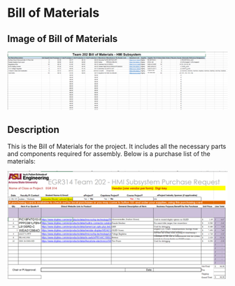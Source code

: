 # Bill of Materials

## Image of Bill of Materials
![Bill of Materials](2025-02-28.png)

## Description
This is the Bill of Materials for the project. It includes all the necessary parts and components required for assembly. Below is a purchase list of the materials:

![Bill of Materials](purchaserequest314.png)